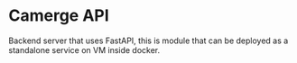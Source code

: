 # Camerge API

Backend server that uses FastAPI, this is module that can be deployed as a standalone service on VM inside docker. 